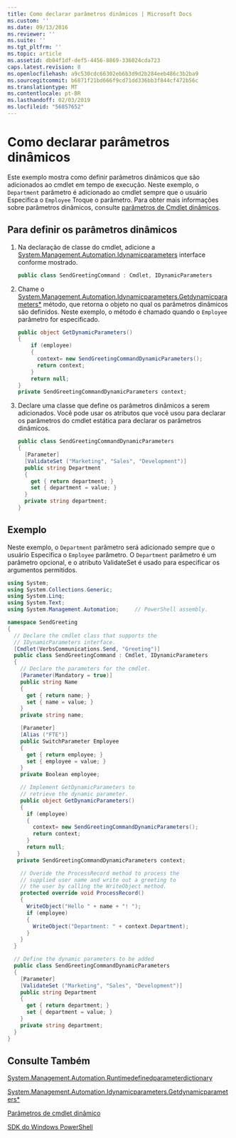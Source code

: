 ```yaml
---
title: Como declarar parâmetros dinâmicos | Microsoft Docs
ms.custom: ''
ms.date: 09/13/2016
ms.reviewer: ''
ms.suite: ''
ms.tgt_pltfrm: ''
ms.topic: article
ms.assetid: db04f1df-def5-4456-8869-336024cda723
caps.latest.revision: 8
ms.openlocfilehash: a9c530cdc66302eb6b3d9d2b284eeb486c3b2ba9
ms.sourcegitcommit: b6871f21bd666f9cd71dd336bb3f844cf472b56c
ms.translationtype: MT
ms.contentlocale: pt-BR
ms.lasthandoff: 02/03/2019
ms.locfileid: "56857652"
---
```

# <a name="how-to-declare-dynamic-parameters"></a>Como declarar parâmetros dinâmicos

Este exemplo mostra como definir parâmetros dinâmicos que são adicionados ao cmdlet em tempo de execução. Neste exemplo, o `Department` parâmetro é adicionado ao cmdlet sempre que o usuário Especifica o `Employee` Troque o parâmetro. Para obter mais informações sobre parâmetros dinâmicos, consulte [parâmetros de Cmdlet dinâmicos](./cmdlet-dynamic-parameters.md).

## <a name="to-define-dynamic-parameters"></a>Para definir os parâmetros dinâmicos

1. Na declaração de classe do cmdlet, adicione a [System.Management.Automation.Idynamicparameters](/dotnet/api/System.Management.Automation.IDynamicParameters) interface conforme mostrado.

   ```csharp
   public class SendGreetingCommand : Cmdlet, IDynamicParameters
   ```

2. Chame o [System.Management.Automation.Idynamicparameters.Getdynamicparameters*](/dotnet/api/System.Management.Automation.IDynamicParameters.GetDynamicParameters) método, que retorna o objeto no qual os parâmetros dinâmicos são definidos. Neste exemplo, o método é chamado quando o `Employee` parâmetro for especificado.

   ```csharp
   public object GetDynamicParameters()
   {
       if (employee)
       {
         context= new SendGreetingCommandDynamicParameters();
         return context;
       }
       return null;
   }
   private SendGreetingCommandDynamicParameters context;
   ```

3. Declare uma classe que define os parâmetros dinâmicos a serem adicionados. Você pode usar os atributos que você usou para declarar os parâmetros do cmdlet estática para declarar os parâmetros dinâmicos.

   ```csharp
   public class SendGreetingCommandDynamicParameters
   {
     [Parameter]
     [ValidateSet ("Marketing", "Sales", "Development")]
     public string Department
     {
       get { return department; }
       set { department = value; }
     }
     private string department;
   }
   ```

## <a name="example"></a>Exemplo

Neste exemplo, o `Department` parâmetro será adicionado sempre que o usuário Especifica o `Employee` parâmetro. O `Department` parâmetro é um parâmetro opcional, e o atributo ValidateSet é usado para especificar os argumentos permitidos.

```csharp
using System;
using System.Collections.Generic;
using System.Linq;
using System.Text;
using System.Management.Automation;     // PowerShell assembly.

namespace SendGreeting
{
  // Declare the cmdlet class that supports the
  // IDynamicParameters interface.
  [Cmdlet(VerbsCommunications.Send, "Greeting")]
  public class SendGreetingCommand : Cmdlet, IDynamicParameters
  {
    // Declare the parameters for the cmdlet.
    [Parameter(Mandatory = true)]
    public string Name
    {
      get { return name; }
      set { name = value; }
    }
    private string name;

    [Parameter]
    [Alias ("FTE")]
    public SwitchParameter Employee
    {
      get { return employee; }
      set { employee = value; }
    }
    private Boolean employee;

    // Implement GetDynamicParameters to
    // retrieve the dynamic parameter.
    public object GetDynamicParameters()
    {
      if (employee)
      {
        context= new SendGreetingCommandDynamicParameters();
        return context;
      }
      return null;
   }
   private SendGreetingCommandDynamicParameters context;

    // Overide the ProcessRecord method to process the
    // supplied user name and write out a greeting to
    // the user by calling the WriteObject method.
    protected override void ProcessRecord()
    {
      WriteObject("Hello " + name + "! ");
      if (employee)
      {
        WriteObject("Department: " + context.Department);
      }
    }
  }

  // Define the dynamic parameters to be added
  public class SendGreetingCommandDynamicParameters
  {
    [Parameter]
    [ValidateSet ("Marketing", "Sales", "Development")]
    public string Department
    {
      get { return department; }
      set { department = value; }
    }
    private string department;
  }
}
```

## <a name="see-also"></a>Consulte Também

[System.Management.Automation.Runtimedefinedparameterdictionary](/dotnet/api/System.Management.Automation.RuntimeDefinedParameterDictionary)

[System.Management.Automation.Idynamicparameters.Getdynamicparameters*](/dotnet/api/System.Management.Automation.IDynamicParameters.GetDynamicParameters)

[Parâmetros de cmdlet dinâmico](./cmdlet-dynamic-parameters.md)

[SDK do Windows PowerShell](../windows-powershell-reference.md)